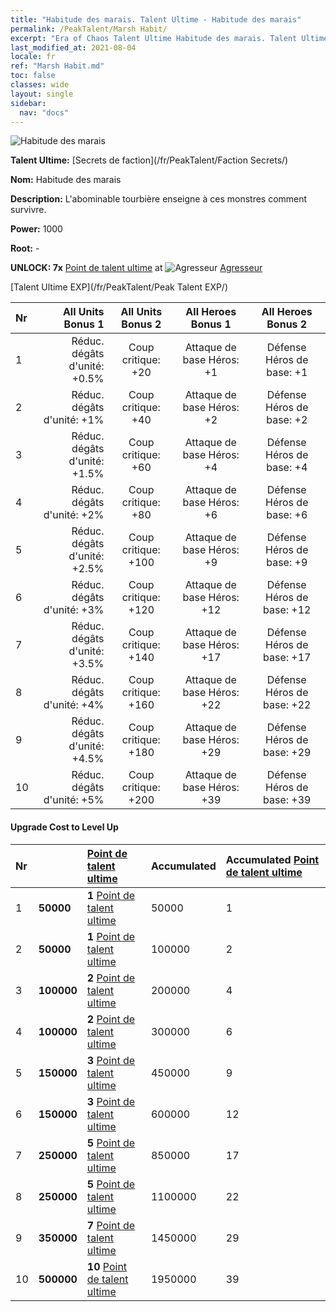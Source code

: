 ```yaml
---
title: "Habitude des marais. Talent Ultime - Habitude des marais"
permalink: /PeakTalent/Marsh Habit/
excerpt: "Era of Chaos Talent Ultime Habitude des marais. Talent Ultime Habitude des marais. Habitude des marais"
last_modified_at: 2021-08-04
locale: fr
ref: "Marsh Habit.md"
toc: false
classes: wide
layout: single
sidebar:
  nav: "docs"
---
```


  ![Habitude des marais](/images/pt/talent_3005.png)

  **Talent Ultime:** [Secrets de faction](/fr/PeakTalent/Faction Secrets/)

  **Nom:** Habitude des marais

  **Description:** L'abominable tourbière enseigne à ces monstres comment survivre.

  **Power:** 1000

  **Root:** -

  **UNLOCK: 7x** [Point de talent ultime](/ItemsFR/con_934/) at ![Agresseur](/images/pt/talent_3004.png) [Agresseur](/fr/PeakTalent/Aggressor/)

  [Talent Ultime EXP](/fr/PeakTalent/Peak Talent EXP/)

  | Nr | All Units Bonus 1 | All Units Bonus 2 | All Heroes Bonus 1 | All Heroes Bonus 2 |
  |:---|--------------:|:-------------:|:-------------:|:-------------:|
  | 1 | Réduc. dégâts d'unité: +0.5% | Coup critique: +20 | Attaque de base Héros: +1 | Défense Héros de base: +1 |
  | 2 | Réduc. dégâts d'unité: +1% | Coup critique: +40 | Attaque de base Héros: +2 | Défense Héros de base: +2 |
  | 3 | Réduc. dégâts d'unité: +1.5% | Coup critique: +60 | Attaque de base Héros: +4 | Défense Héros de base: +4 |
  | 4 | Réduc. dégâts d'unité: +2% | Coup critique: +80 | Attaque de base Héros: +6 | Défense Héros de base: +6 |
  | 5 | Réduc. dégâts d'unité: +2.5% | Coup critique: +100 | Attaque de base Héros: +9 | Défense Héros de base: +9 |
  | 6 | Réduc. dégâts d'unité: +3% | Coup critique: +120 | Attaque de base Héros: +12 | Défense Héros de base: +12 |
  | 7 | Réduc. dégâts d'unité: +3.5% | Coup critique: +140 | Attaque de base Héros: +17 | Défense Héros de base: +17 |
  | 8 | Réduc. dégâts d'unité: +4% | Coup critique: +160 | Attaque de base Héros: +22 | Défense Héros de base: +22 |
  | 9 | Réduc. dégâts d'unité: +4.5% | Coup critique: +180 | Attaque de base Héros: +29 | Défense Héros de base: +29 |
  | 10 | Réduc. dégâts d'unité: +5% | Coup critique: +200 | Attaque de base Héros: +39 | Défense Héros de base: +39 |


#### Upgrade Cost to Level Up

  | Nr | <i class="fas fa-coins"/> | [Point de talent ultime](/ItemsFR/con_934/) | Accumulated <i class="fas fa-coins"/> | Accumulated [Point de talent ultime](/ItemsFR/con_934/) |
  |:---|:--------------|:-------------|:-------------|:-------------|
  | 1 | **50000** | **1** [Point de talent ultime](/ItemsFR/con_934/) | 50000 | 1 |
  | 2 | **50000** | **1** [Point de talent ultime](/ItemsFR/con_934/) | 100000 | 2 |
  | 3 | **100000** | **2** [Point de talent ultime](/ItemsFR/con_934/) | 200000 | 4 |
  | 4 | **100000** | **2** [Point de talent ultime](/ItemsFR/con_934/) | 300000 | 6 |
  | 5 | **150000** | **3** [Point de talent ultime](/ItemsFR/con_934/) | 450000 | 9 |
  | 6 | **150000** | **3** [Point de talent ultime](/ItemsFR/con_934/) | 600000 | 12 |
  | 7 | **250000** | **5** [Point de talent ultime](/ItemsFR/con_934/) | 850000 | 17 |
  | 8 | **250000** | **5** [Point de talent ultime](/ItemsFR/con_934/) | 1100000 | 22 |
  | 9 | **350000** | **7** [Point de talent ultime](/ItemsFR/con_934/) | 1450000 | 29 |
  | 10 | **500000** | **10** [Point de talent ultime](/ItemsFR/con_934/) | 1950000 | 39 |
